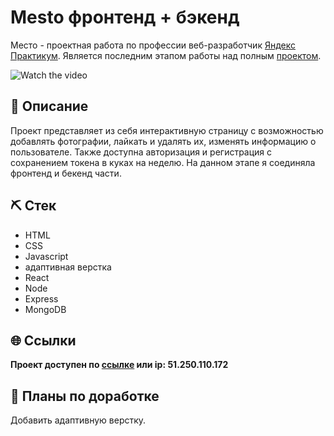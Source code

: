 # Mesto фронтенд + бэкенд

Место - проектная работа по профессии веб-разработчик [Яндекс Практикум](https://praktikum.yandex.ru "Яндекс Практикум"). Является последним этапом работы над полным [проектом](https://mesto-julia.nomoredomains.xyz). 

![Watch the video](./preview.gif)

## 📌 Описание
Проект представляет из себя интерактивную страницу с возможностью добавлять фотографии, лайкать и удалять их, изменять информацию о пользователе. Также доступна авторизация и регистрация с сохранением токена в куках на неделю. На данном этапе я соединяла фронтенд и бекенд части.
## ⛏ Стек
- HTML
- CSS
- Javascript
- адаптивная верстка
- React
- Node
- Express
- MongoDB

## 🌐 Ссылки
**Проект доступен по [ссылке](https://mesto-julia.nomoredomains.xyz) или ip: 51.250.110.172**

## 📅 Планы по доработке
Добавить адаптивную верстку.



